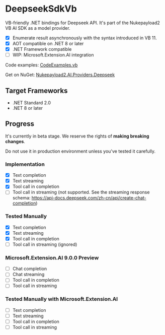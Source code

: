 # DeepseekSdkVb
VB-friendly .NET bindings for Deepseek API. It's part of the Nukepayload2 VB AI SDK as a model provider.

- [x] Enumerate result asynchronously with the syntax introduced in VB 11.
- [x] AOT compatible on .NET 8 or later
- [x] .NET Framework compatible
- [ ] WIP: Microsoft.Extension.AI integration

Code examples: [CodeExamples.vb](https://github.com/Nukepayload2/DeepseekSdkVb/blob/master/DeepseekAPIExamples/CodeExamples.vb)

Get on NuGet: [Nukepayload2.AI.Providers.Deepseek](https://www.nuget.org/packages/Nukepayload2.AI.Providers.Deepseek)

## Target Frameworks
- .NET Standard 2.0
- .NET 8 or later

## Progress
It's currently in beta stage. 
We reserve the rights of **making breaking changes**.

Do not use it in production environment unless you've tested it carefully.

### Implementation
- [x] Text completion
- [x] Text streaming
- [x] Tool call in completion
- [ ] Tool call in streaming (not supported. See the streaming response schema: https://api-docs.deepseek.com/zh-cn/api/create-chat-completion)

### Tested Manually
- [x] Text completion
- [x] Text streaming
- [x] Tool call in completion
- [ ] Tool call in streaming (ignored)

### Microsoft.Extension.AI 9.0.0 Preview
- [ ] Chat completion
- [ ] Chat streaming
- [ ] Tool call in completion
- [ ] Tool call in streaming

### Tested Manually with Microsoft.Extension.AI
- [ ] Text completion
- [ ] Text streaming
- [ ] Tool call in completion
- [ ] Tool call in streaming
